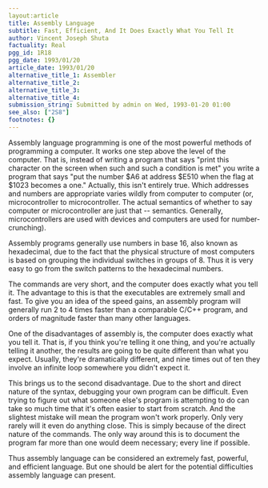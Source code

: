 ```yaml
---
layout:article
title: Assembly Language
subtitle: Fast, Efficient, And It Does Exactly What You Tell It
author: Vincent Joseph Shuta
factuality: Real
pgg_id: 1R18
pgg_date: 1993/01/20
article_date: 1993/01/20
alternative_title_1: Assembler
alternative_title_2: 
alternative_title_3: 
alternative_title_4: 
submission_string: Submitted by admin on Wed, 1993-01-20 01:00
see_also: ["2S8"]
footnotes: {}
---
```

<div>
<p>Assembly language programming is one of the most powerful methods of programming a computer. It works one step above the level of the computer. That is, instead of writing a program that says "print this character on the screen when such and such a condition is met" you write a program that says "put the number $A6 at address $E510 when the flag at $1023 becomes a one." Actually, this isn't entirely true. Which addresses and numbers are appropriate varies wildly from computer to computer (or, microcontroller to microcontroller. The actual semantics of whether to say computer or microcontroller are just that -- semantics. Generally, microcontrollers are used with devices and computers are used for number-crunching).</p>
<p>Assembly programs generally use numbers in base 16, also known as hexadecimal, due to the fact that the physical structure of most computers is based on grouping the individual switches in groups of 8. Thus it is very easy to go from the switch patterns to the hexadecimal numbers.</p>
<p>The commands are very short, and the computer does exactly what you tell it. The advantage to this is that the executables are extremely small and fast. To give you an idea of the speed gains, an assembly program will generally run 2 to 4 times faster than a comparable C/C++ program, and orders of magnitude faster than many other languages.</p>
<p>One of the disadvantages of assembly is, the computer does exactly what you tell it. That is, if you think you're telling it one thing, and you're actually telling it another, the results are going to be quite different than what you expect. Usually, they're dramatically different, and nine times out of ten they involve an infinite loop somewhere you didn't expect it.</p>
<p>This brings us to the second disadvantage. Due to the short and direct nature of the syntax, debugging your own program can be difficult. Even trying to figure out what someone else's program is attempting to do can take so much time that it's often easier to start from scratch. And the slightest mistake will mean the program won't work properly. Only very rarely will it even do anything close. This is simply because of the direct nature of the commands. The only way around this is to document the program far more than one would deem necessary; every line if possible.</p>
<p>Thus assembly language can be considered an extremely fast, powerful, and efficient language. But one should be alert for the potential difficulties assembly language can present.</p>
</div>
